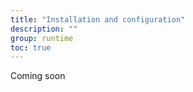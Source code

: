 ```yaml
---
title: "Installation and configuration"
description: ""
group: runtime
toc: true
---
```


Coming soon
